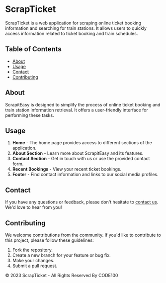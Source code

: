 # ScrapTicket

ScrapTicket is a web application for scraping online ticket booking information and searching for train stations. It allows users to quickly access information related to ticket booking and train schedules.

## Table of Contents
- [About](#about)
- [Usage](#usage)
- [Contact](#contact)
- [Contributing](#contributing)


## About

ScrapitEasy is designed to simplify the process of online ticket booking and train station information retrieval. It offers a user-friendly interface for performing these tasks.

## Usage

1. **Home** - The home page provides access to different sections of the application.
2. **About Section** - Learn more about ScrapitEasy and its features.
3. **Contact Section** - Get in touch with us or use the provided contact form.
4. **Recent Bookings** - View your recent ticket bookings.
5. **Footer** - Find contact information and links to our social media profiles.

## Contact

If you have any questions or feedback, please don't hesitate to [contact us](#). We'd love to hear from you!

## Contributing

We welcome contributions from the community. If you'd like to contribute to this project, please follow these guidelines:

1. Fork the repository.
2. Create a new branch for your feature or bug fix.
3. Make your changes.
4. Submit a pull request.


&copy; 2023 ScrapTicket - All Rights Reserved By CODE100
